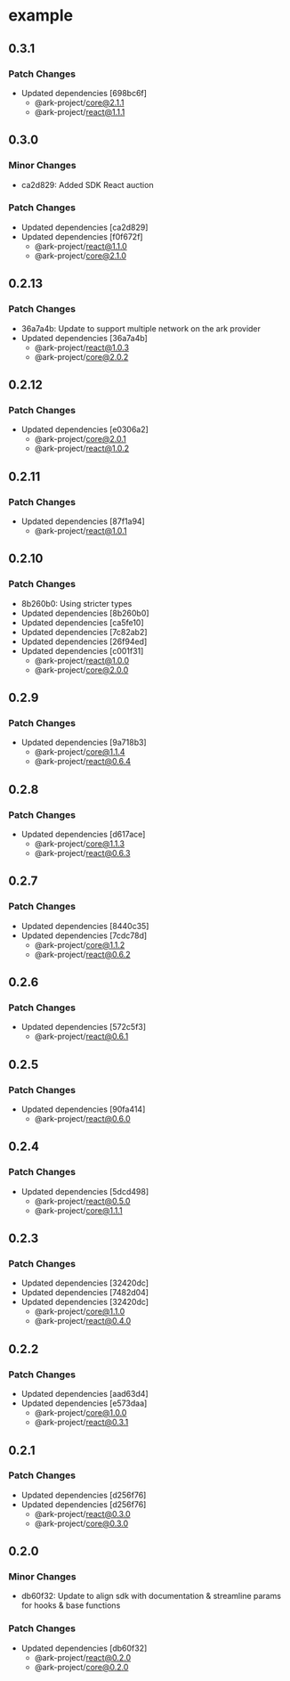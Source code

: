 # example

## 0.3.1

### Patch Changes

- Updated dependencies [698bc6f]
  - @ark-project/core@2.1.1
  - @ark-project/react@1.1.1

## 0.3.0

### Minor Changes

- ca2d829: Added SDK React auction

### Patch Changes

- Updated dependencies [ca2d829]
- Updated dependencies [f0f672f]
  - @ark-project/react@1.1.0
  - @ark-project/core@2.1.0

## 0.2.13

### Patch Changes

- 36a7a4b: Update to support multiple network on the ark provider
- Updated dependencies [36a7a4b]
  - @ark-project/react@1.0.3
  - @ark-project/core@2.0.2

## 0.2.12

### Patch Changes

- Updated dependencies [e0306a2]
  - @ark-project/core@2.0.1
  - @ark-project/react@1.0.2

## 0.2.11

### Patch Changes

- Updated dependencies [87f1a94]
  - @ark-project/react@1.0.1

## 0.2.10

### Patch Changes

- 8b260b0: Using stricter types
- Updated dependencies [8b260b0]
- Updated dependencies [ca5fe10]
- Updated dependencies [7c82ab2]
- Updated dependencies [26f94ed]
- Updated dependencies [c001f31]
  - @ark-project/react@1.0.0
  - @ark-project/core@2.0.0

## 0.2.9

### Patch Changes

- Updated dependencies [9a718b3]
  - @ark-project/core@1.1.4
  - @ark-project/react@0.6.4

## 0.2.8

### Patch Changes

- Updated dependencies [d617ace]
  - @ark-project/core@1.1.3
  - @ark-project/react@0.6.3

## 0.2.7

### Patch Changes

- Updated dependencies [8440c35]
- Updated dependencies [7cdc78d]
  - @ark-project/core@1.1.2
  - @ark-project/react@0.6.2

## 0.2.6

### Patch Changes

- Updated dependencies [572c5f3]
  - @ark-project/react@0.6.1

## 0.2.5

### Patch Changes

- Updated dependencies [90fa414]
  - @ark-project/react@0.6.0

## 0.2.4

### Patch Changes

- Updated dependencies [5dcd498]
  - @ark-project/react@0.5.0
  - @ark-project/core@1.1.1

## 0.2.3

### Patch Changes

- Updated dependencies [32420dc]
- Updated dependencies [7482d04]
- Updated dependencies [32420dc]
  - @ark-project/core@1.1.0
  - @ark-project/react@0.4.0

## 0.2.2

### Patch Changes

- Updated dependencies [aad63d4]
- Updated dependencies [e573daa]
  - @ark-project/core@1.0.0
  - @ark-project/react@0.3.1

## 0.2.1

### Patch Changes

- Updated dependencies [d256f76]
- Updated dependencies [d256f76]
  - @ark-project/react@0.3.0
  - @ark-project/core@0.3.0

## 0.2.0

### Minor Changes

- db60f32: Update to align sdk with documentation & streamline params for hooks & base functions

### Patch Changes

- Updated dependencies [db60f32]
  - @ark-project/react@0.2.0
  - @ark-project/core@0.2.0
